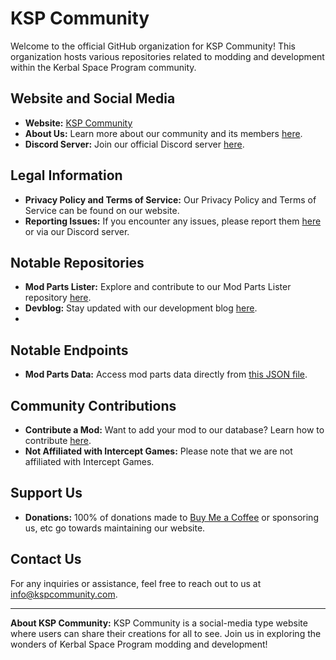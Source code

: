 # KSP Community

Welcome to the official GitHub organization for KSP Community! This organization hosts various repositories related to modding and development within the Kerbal Space Program community.

## Website and Social Media

- **Website:** [KSP Community](https://kspcommunity.com)
- **About Us:** Learn more about our community and its members [here](https://kspcommunity.com/about).
- **Discord Server:** Join our official Discord server [here](https://discord.gg/YCZ5YhQQ8A).

## Legal Information

- **Privacy Policy and Terms of Service:** Our Privacy Policy and Terms of Service can be found on our website.
- **Reporting Issues:** If you encounter any issues, please report them [here](https://kspcommunity.com/report) or via our Discord server.

## Notable Repositories

- **Mod Parts Lister:** Explore and contribute to our Mod Parts Lister repository [here](https://github.com/kspcommunity/Mod-Parts-Lister).
- **Devblog:** Stay updated with our development blog [here](https://github.com/kspcommunity/devblog).
- 
## Notable Endpoints
- **Mod Parts Data:** Access mod parts data directly from [this JSON file](https://mod-parts.kspcommunity.com/data.json).

## Community Contributions

- **Contribute a Mod:** Want to add your mod to our database? Learn how to contribute [here](https://kspcommunity.com/contributemod).
- **Not Affiliated with Intercept Games:** Please note that we are not affiliated with Intercept Games.

## Support Us

- **Donations:** 100% of donations made to [Buy Me a Coffee](https://www.buymeacoffee.com/g9aerospace) or sponsoring us, etc go towards maintaining our website.

## Contact Us

For any inquiries or assistance, feel free to reach out to us at [info@kspcommunity.com](mailto:info@kspcommunity.com).

---

**About KSP Community:**
KSP Community is a social-media type website where users can share their creations for all to see. Join us in exploring the wonders of Kerbal Space Program modding and development!
